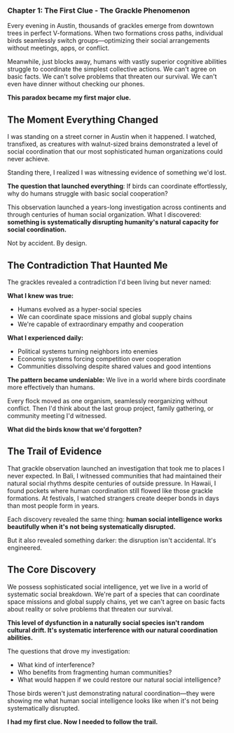 ### Chapter 1: The First Clue - The Grackle Phenomenon

Every evening in Austin, thousands of grackles emerge from downtown trees in perfect V-formations. When two formations cross paths, individual birds seamlessly switch groups—optimizing their social arrangements without meetings, apps, or conflict.

Meanwhile, just blocks away, humans with vastly superior cognitive abilities struggle to coordinate the simplest collective actions. We can't agree on basic facts. We can't solve problems that threaten our survival. We can't even have dinner without checking our phones.

**This paradox became my first major clue.**

## The Moment Everything Changed

I was standing on a street corner in Austin when it happened. I watched, transfixed, as creatures with walnut-sized brains demonstrated a level of social coordination that our most sophisticated human organizations could never achieve.

Standing there, I realized I was witnessing evidence of something we'd lost.

**The question that launched everything**: If birds can coordinate effortlessly, why do humans struggle with basic social cooperation?

This observation launched a years-long investigation across continents and through centuries of human social organization. What I discovered: **something is systematically disrupting humanity's natural capacity for social coordination.**

Not by accident. By design.

## The Contradiction That Haunted Me

The grackles revealed a contradiction I'd been living but never named:

**What I knew was true:**
- Humans evolved as a hyper-social species
- We can coordinate space missions and global supply chains
- We're capable of extraordinary empathy and cooperation

**What I experienced daily:**
- Political systems turning neighbors into enemies
- Economic systems forcing competition over cooperation
- Communities dissolving despite shared values and good intentions

**The pattern became undeniable:** We live in a world where birds coordinate more effectively than humans.

Every flock moved as one organism, seamlessly reorganizing without conflict. Then I'd think about the last group project, family gathering, or community meeting I'd witnessed.

**What did the birds know that we'd forgotten?**

## The Trail of Evidence

That grackle observation launched an investigation that took me to places I never expected. In Bali, I witnessed communities that had maintained their natural social rhythms despite centuries of outside pressure. In Hawaii, I found pockets where human coordination still flowed like those grackle formations. At festivals, I watched strangers create deeper bonds in days than most people form in years.

Each discovery revealed the same thing: **human social intelligence works beautifully when it's not being systematically disrupted.**

But it also revealed something darker: the disruption isn't accidental. It's engineered.

## The Core Discovery

We possess sophisticated social intelligence, yet we live in a world of systematic social breakdown. We're part of a species that can coordinate space missions and global supply chains, yet we can't agree on basic facts about reality or solve problems that threaten our survival.

**This level of dysfunction in a naturally social species isn't random cultural drift. It's systematic interference with our natural coordination abilities.**

The questions that drove my investigation:
- What kind of interference?
- Who benefits from fragmenting human communities?
- What would happen if we could restore our natural social intelligence?

Those birds weren't just demonstrating natural coordination—they were showing me what human social intelligence looks like when it's not being systematically disrupted.

**I had my first clue. Now I needed to follow the trail.**
